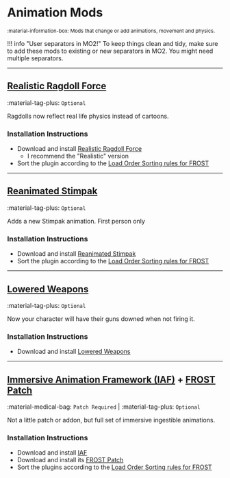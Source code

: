 # Animation Mods

<small>
:material-information-box:
Mods that change or add animations, movement and physics.
</small>


!!! info "User separators in MO2!"
    To keep things clean and tidy, make sure to add these mods to existing or new separators in MO2.
    You might need multiple separators.

---
## [Realistic Ragdoll Force](https://www.nexusmods.com/fallout4/mods/5149)
:material-tag-plus: `Optional`

Ragdolls now reflect real life physics instead of cartoons.

### Installation Instructions
* Download and install [Realistic Ragdoll Force](https://www.nexusmods.com/fallout4/mods/5149)
    * I recommend the "Realistic" version
* Sort the plugin according to the [Load Order Sorting rules for FROST](../../guide/load-order-setup#load-order-structure)

---
## [Reanimated Stimpak](https://www.nexusmods.com/fallout4/mods/54916?tab=description)
:material-tag-plus: `Optional`

Adds a new Stimpak animation. First person only

### Installation Instructions
* Download and install [Reanimated Stimpak](https://www.nexusmods.com/fallout4/mods/54916?tab=description)
* Sort the plugin according to the [Load Order Sorting rules for FROST](../../guide/load-order-setup#load-order-structure)

---
## [Lowered Weapons](https://www.nexusmods.com/fallout4/mods/522)
:material-tag-plus: `Optional`

Now your character will have their guns downed when not firing it.

### Installation Instructions

* Download and install [Lowered Weapons](https://www.nexusmods.com/fallout4/mods/522)

---
## [Immersive Animation Framework (IAF)](https://www.nexusmods.com/fallout4/mods/50555) + [FROST Patch](https://www.nexusmods.com/fallout4/mods/53702)
:material-medical-bag: `Patch Required` | 
:material-tag-plus: `Optional`

Not a little patch or addon, but full set of immersive ingestible animations.

### Installation Instructions

* Download and install [IAF](https://www.nexusmods.com/fallout4/mods/50555)
* Download and install its [FROST Patch ](https://www.nexusmods.com/fallout4/mods/53702)
* Sort the plugins according to the [Load Order Sorting rules for FROST](../../guide/load-order-setup#load-order-structure)